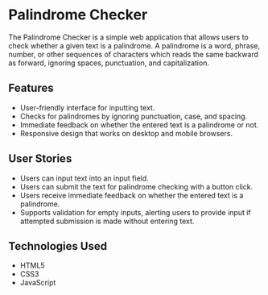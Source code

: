 # Palindrome Checker

The Palindrome Checker is a simple web application that allows users to check whether a given text is a palindrome. A palindrome is a word, phrase, number, or other sequences of characters which reads the same backward as forward, ignoring spaces, punctuation, and capitalization.

## Features

- User-friendly interface for inputting text.
- Checks for palindromes by ignoring punctuation, case, and spacing.
- Immediate feedback on whether the entered text is a palindrome or not.
- Responsive design that works on desktop and mobile browsers.

## User Stories

- Users can input text into an input field.
- Users can submit the text for palindrome checking with a button click.
- Users receive immediate feedback on whether the entered text is a palindrome.
- Supports validation for empty inputs, alerting users to provide input if attempted submission is made without entering text.

## Technologies Used

- HTML5
- CSS3
- JavaScript
